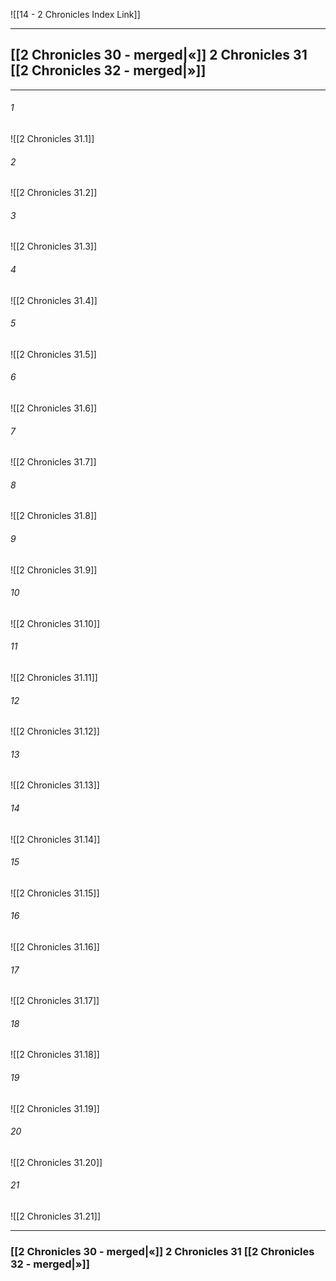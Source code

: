 ![[14 - 2 Chronicles Index Link]]

---
##  [[2 Chronicles 30 - merged|«]] 2 Chronicles 31 [[2 Chronicles 32 - merged|»]]

---

###### 1
![[2 Chronicles 31.1]] 

###### 2
![[2 Chronicles 31.2]] 

###### 3
![[2 Chronicles 31.3]] 

###### 4
![[2 Chronicles 31.4]]

###### 5 
![[2 Chronicles 31.5]] 

###### 6
![[2 Chronicles 31.6]] 

###### 7
![[2 Chronicles 31.7]] 

###### 8
![[2 Chronicles 31.8]] 

###### 9
![[2 Chronicles 31.9]] 

###### 10
![[2 Chronicles 31.10]] 

###### 11
![[2 Chronicles 31.11]] 

###### 12
![[2 Chronicles 31.12]]

###### 13
![[2 Chronicles 31.13]] 

###### 14
![[2 Chronicles 31.14]] 

###### 15
![[2 Chronicles 31.15]]

###### 16
![[2 Chronicles 31.16]] 

###### 17
![[2 Chronicles 31.17]]

###### 18
![[2 Chronicles 31.18]] 

###### 19
![[2 Chronicles 31.19]] 

###### 20
![[2 Chronicles 31.20]]

###### 21
![[2 Chronicles 31.21]] 


---
###  [[2 Chronicles 30 - merged|«]] 2 Chronicles 31 [[2 Chronicles 32 - merged|»]]